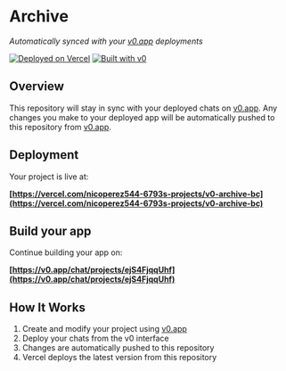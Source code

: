 # Archive

*Automatically synced with your [v0.app](https://v0.app) deployments*

[![Deployed on Vercel](https://img.shields.io/badge/Deployed%20on-Vercel-black?style=for-the-badge&logo=vercel)](https://vercel.com/nicoperez544-6793s-projects/v0-archive-bc)
[![Built with v0](https://img.shields.io/badge/Built%20with-v0.app-black?style=for-the-badge)](https://v0.app/chat/projects/ejS4FjqqUhf)

## Overview

This repository will stay in sync with your deployed chats on [v0.app](https://v0.app).
Any changes you make to your deployed app will be automatically pushed to this repository from [v0.app](https://v0.app).

## Deployment

Your project is live at:

**[https://vercel.com/nicoperez544-6793s-projects/v0-archive-bc](https://vercel.com/nicoperez544-6793s-projects/v0-archive-bc)**

## Build your app

Continue building your app on:

**[https://v0.app/chat/projects/ejS4FjqqUhf](https://v0.app/chat/projects/ejS4FjqqUhf)**

## How It Works

1. Create and modify your project using [v0.app](https://v0.app)
2. Deploy your chats from the v0 interface
3. Changes are automatically pushed to this repository
4. Vercel deploys the latest version from this repository